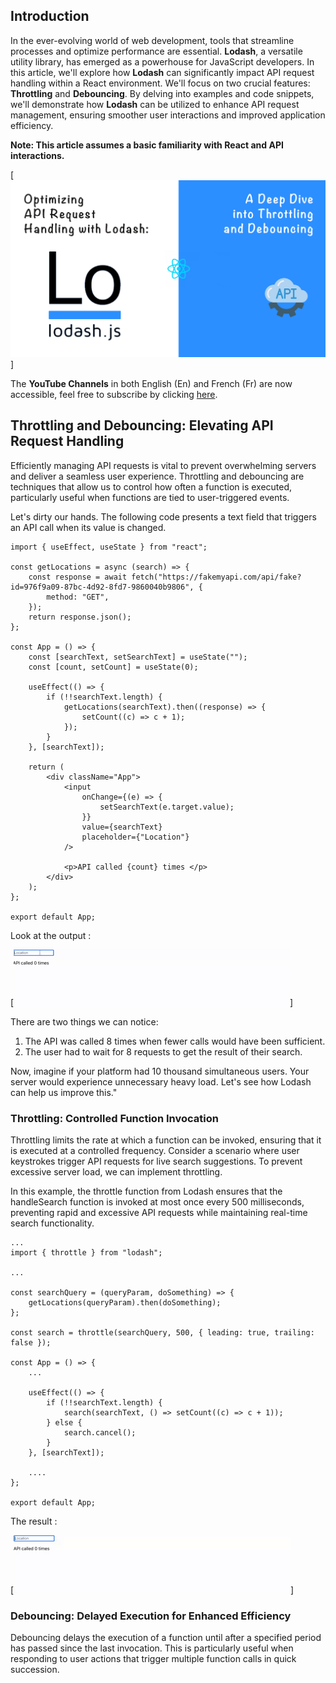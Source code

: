 ## Introduction

In the ever-evolving world of web development, tools that streamline processes and optimize performance are essential. **Lodash**, a versatile utility library, has emerged as a powerhouse for JavaScript developers. In this article, we'll explore how **Lodash** can significantly impact API request handling within a React environment. We'll focus on two crucial features: **Throttling** and **Debouncing**. By delving into examples and code snippets, we'll demonstrate how **Lodash** can be utilized to enhance API request management, ensuring smoother user interactions and improved application efficiency.

**Note: This article assumes a basic familiarity with React and API interactions.**

[![FeaturedImage](./lodash-optmize-request.png)]

The **YouTube Channels** in both English (En) and French (Fr) are now accessible, feel free to subscribe by clicking [here](https://www.youtube.com/@numericaideas/channels?sub_confirmation=1).

## Throttling and Debouncing: Elevating API Request Handling

Efficiently managing API requests is vital to prevent overwhelming servers and deliver a seamless user experience. Throttling and debouncing are techniques that allow us to control how often a function is executed, particularly useful when functions are tied to user-triggered events.

Let's dirty our hands.
The following code presents a text field that triggers an API call when its value is changed.

```
import { useEffect, useState } from "react";

const getLocations = async (search) => {
    const response = await fetch("https://fakemyapi.com/api/fake?id=976f9a09-87bc-4d92-8fd7-9860040b9806", {
        method: "GET",
    });
    return response.json();
};

const App = () => {
    const [searchText, setSearchText] = useState("");
    const [count, setCount] = useState(0);

    useEffect(() => {
        if (!!searchText.length) {
            getLocations(searchText).then((response) => {
                setCount((c) => c + 1);
            });
        }
    }, [searchText]);

    return (
        <div className="App">
            <input
                onChange={(e) => {
                    setSearchText(e.target.value);
                }}
                value={searchText}
                placeholder={"Location"}
            />

            <p>API called {count} times </p>
        </div>
    );
};

export default App;
```

Look at the output :

[![FeaturedImage](./search-input.gif)]

There are two things we can notice:

1. The API was called 8 times when fewer calls would have been sufficient.
2. The user had to wait for 8 requests to get the result of their search.

Now, imagine if your platform had 10 thousand simultaneous users. Your server would experience unnecessary heavy load. Let's see how Lodash can help us improve this."

### Throttling: Controlled Function Invocation

Throttling limits the rate at which a function can be invoked, ensuring that it is executed at a controlled frequency. Consider a scenario where user keystrokes trigger API requests for live search suggestions. To prevent excessive server load, we can implement throttling.

In this example, the throttle function from Lodash ensures that the handleSearch function is invoked at most once every 500 milliseconds, preventing rapid and excessive API requests while maintaining real-time search functionality.

```
...
import { throttle } from "lodash";

...

const searchQuery = (queryParam, doSomething) => {
    getLocations(queryParam).then(doSomething);
};

const search = throttle(searchQuery, 500, { leading: true, trailing: false });

const App = () => {
    ...

    useEffect(() => {
        if (!!searchText.length) {
            search(searchText, () => setCount((c) => c + 1));
        } else {
            search.cancel();
        }
    }, [searchText]);

    ....
};

export default App;
```

The result :

[![FeaturedImage](./search-input-throttle.gif)]

### Debouncing: Delayed Execution for Enhanced Efficiency

Debouncing delays the execution of a function until after a specified period has passed since the last invocation. This is particularly useful when responding to user actions that trigger multiple function calls in quick succession.
